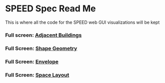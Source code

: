 <span style=display:none; >[You are now in a GitHub source code view - click this link to view Read Me file as a web page]( https://antonszilasi.github.io/spiderAnton/speed "View file as a web page." ) </span>

# SPEED Spec Read Me

This is where all the code for the SPEED web GUI visualizations will be kept

### Full screen: [Adjacent Buildings]( https://antonszilasi.github.io/spiderAnton/speed/adjacent-buildings.html )

### Full Screen: [Shape Geometry]( https://antonszilasi.github.io/spiderAnton/speed/shape-geometry.html)

### Full Screen: [Envelope]( https://antonszilasi.github.io/spiderAnton/speed/envelope.html )

### Full Screen: [Space Layout]( https://antonszilasi.github.io/spiderAnton/speed/space-layout.html )
